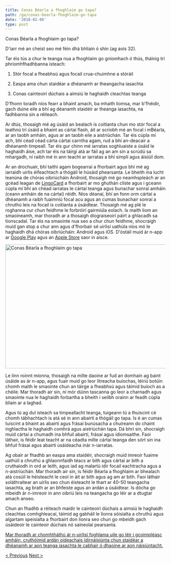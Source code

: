 ```yaml
---
title: Conas Béarla a fhoghlaim go tapa?
path: /ga/conas-bearla-fhoghlaim-go-tapa
date: '2018-02-06'
type: post
---
```


Conas Béarla a fhoghlaim go tapa?

D'iarr mé an cheist seo mé féin dhá bhliain ó shin (ag aois 32).

Tar éis tús a chur le teanga nua a fhoghlaim go gníomhach ó thús, tháinig trí phríomhfhadhbanna isteach:

1. Stór focal a fheabhsú agus focail crua-chuimhne a stóráil

2. Easpa ama chun staidéar a dhéanamh ar theangacha iasachta

3. Conas cainteoirí dúchais a aimsiú le haghaidh cleachtas teanga

D'fhonn toradh níos fearr a bhaint amach, ba mhaith liomsa, mar b'fhéidir, gach duine eile a bhí ag déanamh staidéir ar theanga iasachta, na fadhbanna sin a réiteach.

Ar dtús, thosaigh mé ag úsáid an bealach is coitianta chun mo stór focal a leathnú trí úsáid a bhaint as cártaí flash, áit ar scríobh mé an focal i mBéarla, ar an taobh amháin, agus ar an taobh eile a aistriúchán. Tar éis cúpla mí ach, bhí céad céad cárta cártaí carntha agam, rud a bhí an-deacair a dhéanamh timpeall. Tar éis gur chinn mé iarratas soghluaiste a úsáid le haghaidh áise, ach tar éis na táirgí atá ar fáil ag an am sin a scrúdú sa mhargadh, ní raibh mé in ann teacht ar iarratas a bhí simplí agus áisiúil dom.

Ar an drochuair, bhí taithí agam bogearraí a fhorbairt agus bhí mé ag iarraidh uirlis éifeachtach a thógáil le húsáid phearsanta. Le bheith ina lucht leanúna de chóras oibriúcháin Android, thosaigh mé go neamhspleách ar an gcéad leagan de <a href="https://lingocard.com">LingoCard</a> a fhorbairt ar mo ghuthán cliste agus i gceann cúpla mí bhí an chéad iarratas le cártaí teanga agus bunachar sonraí amháin (ceann amháin de na cártaí) réidh. Níos déanaí, bhí an fonn orm cártaí a dhéanamh a raibh fuaimniú focal acu agus an cumas bunachair sonraí a chruthú leis na focail is coitianta a úsáidtear. Thosaigh mé ag plé le roghanna cur chun feidhme le forbróirí gairmiúla eolach. Is maith liom an smaoineamh, mar thoradh ar a thosaigh díograiseoirí páirt a ghlacadh sa tionscadal. Tar éis na smaointe nua seo a chur chun feidhme, shocraigh muid gan stop a chur ann agus d'fhorbair sé uirlisí uathúla níos mó le haghaidh dhá chóras oibriúcháin: Android agus iOS. D'óstáil muid ár n-app ar <a href="https://play.google.com/store/apps/details?id=com.lingocard.lingocard">Google Play</a> agus an <a href="https://itunes.apple.com/us/app/lingocard/id1217076835?mt=8">Apple Store</a> saor in aisce.

<img class="aligncenter wp-image-5587" src="../images/2018/01/LigoCard-App-small.png" alt="Conas Béarla a fhoghlaim go tapa" width="973" height="388" />

Le linn roinnt míonna, thosaigh na mílte daoine ar fud an domhain ag baint úsáide as ár n-app, agus fuair muid go leor litreacha buíochas, léiriú botúin chomh maith le smaointe chun an táirge a fheabhsú agus táimid buíoch as a chéile. Mar thoradh air sin, ní mór dúinn tascanna go leor a charnadh agus smaointe nua le haghaidh forbartha a bheith i seilbh orainn ar feadh cúpla bliain ar a laghad.

Agus tú ag dul isteach sa timpeallacht teanga, tuigeann tú a thuiscint cé chomh tábhachtach is atá sé in ann abairtí a thógáil go tapa. Is é an cumas tuiscint a bhaint as abairtí agus frásaí bunúsacha a chuireann do chaint inghlactha le haghaidh comhrá agus aistriúchán tapa. Dá bhrí sin, shocraigh muid cártaí a chumadh ina bhfuil abairtí, frásaí agus idiomsaithe. Faoi láthair, is féidir leat teacht ar na céadta mílte cártaí teanga den sórt sin ina bhfuil frásaí agus abairtí úsáideacha inár n-iarratas.

Ag obair ar fhadhb an easpa ama staidéir, shocraigh muid imreoir fuaime uathúil a chruthú a ghlaonnfaidh téacs ar bith agus cártaí ar bith a cruthaíodh in ord ar leith, agus iad ag malartú idir focail eachtracha agus a n-aistriúchán. Mar thoradh air sin, is féidir Béarla a fhoghlaim ar bhealach atá cosúil le héisteacht le ceol in áit ar bith agus ag am ar bith. Faoi láthair soláthraítear an uirlis seo chun éisteacht le thart ar 40-50 teangacha iasachta, ag brath ar an bhfeiste agus an ardán a úsáidtear. Is dócha go mbeidh ár n-imreoir in ann oibriú leis na teangacha go léir ar a dtugtar amach anseo.

Chun an fhadhb a réiteach maidir le cainteoirí dúchais a aimsiú le haghaidh cleachtas comhghleacaí, táimid ag gabháil le líonra sóisialta a chruthú agus algartam speisialta a fhorbairt don líonra seo chun go mbeidh gach úsáideoir le cainteoir dúchais nó saineolaí pearsanta.

<a href="https://lingocard.com">Mar thoradh ar chomhtháthú ár n-uirlisí foghlama uile go léir i gcoimpléasc amháin, cruthóimid ardán oideachais idirnáisiúnta chun staidéar a dhéanamh ar aon teanga iasachta le cabhair ó dhaoine ar aon náisiúntacht.</a>

<a href="/ga/teacht-ar-chainteoiri-duchais-le-haghaidh-cleachtas-teanga">< Previous</a> <a href="/ga/cartai-teanga">Next ></a>